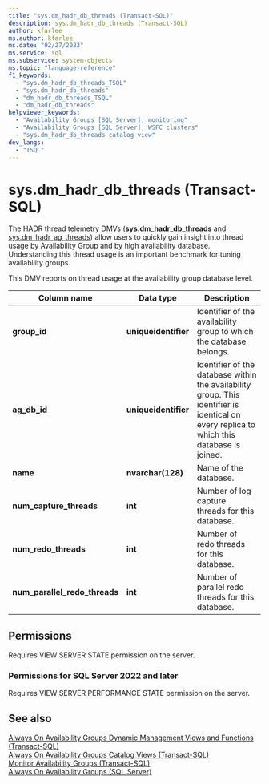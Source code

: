 ```yaml
---
title: "sys.dm_hadr_db_threads (Transact-SQL)"
description: sys.dm_hadr_db_threads (Transact-SQL)
author: kfarlee
ms.author: kfarlee
ms.date: "02/27/2023"
ms.service: sql
ms.subservice: system-objects
ms.topic: "language-reference"
f1_keywords:
  - "sys.dm_hadr_db_threads_TSQL"
  - "sys.dm_hadr_db_threads"
  - "dm_hadr_db_threads_TSQL"
  - "dm_hadr_db_threads"
helpviewer_keywords:
  - "Availability Groups [SQL Server], monitoring"
  - "Availability Groups [SQL Server], WSFC clusters"
  - "sys.dm_hadr_db_threads catalog view"
dev_langs:
  - "TSQL"
---
```

# sys.dm_hadr_db_threads (Transact-SQL)

The HADR thread telemetry DMVs (**sys.dm_hadr_db_threads** and [sys.dm_hadr_ag_threads](../../relational-databases/system-dynamic-management-views/sys-dm-hadr-ag-threads-transact-sql.md)) allow users to quickly gain insight into thread usage by Availability Group and by high availability database. Understanding this thread usage is an important benchmark for tuning availability groups.

This DMV reports on thread usage at the availability group database level.

|Column name|Data type|Description|  
|-----------------|---------------|-----------------|  
|**group_id**|**uniqueidentifier**|Identifier of the availability group to which the database belongs.|
|**ag_db_id**|**uniqueidentifier**|Identifier of the database within the availability group. This identifier is identical on every replica to which this database is joined.|
|**name**|**nvarchar(128)**|Name of the database.|
|**num_capture_threads**|**int**|Number of log capture threads for this database.|
|**num_redo_threads**|**int**|Number of redo threads for this database.|
|**num_parallel_redo_threads**|**int**|Number of parallel redo threads for this database.|

## Permissions  

 Requires VIEW SERVER STATE permission on the server.  
  
### Permissions for SQL Server 2022 and later

Requires VIEW SERVER PERFORMANCE STATE permission on the server.

## See also

 [Always On Availability Groups Dynamic Management Views and Functions &#40;Transact-SQL&#41;](../../relational-databases/system-dynamic-management-views/always-on-availability-groups-dynamic-management-views-functions.md)   
 [Always On Availability Groups Catalog Views &#40;Transact-SQL&#41;](../../relational-databases/system-catalog-views/always-on-availability-groups-catalog-views-transact-sql.md)   
 [Monitor Availability Groups &#40;Transact-SQL&#41;](../../database-engine/availability-groups/windows/monitor-availability-groups-transact-sql.md)   
 [Always On Availability Groups &#40;SQL Server&#41;](../../database-engine/availability-groups/windows/always-on-availability-groups-sql-server.md)  
  
